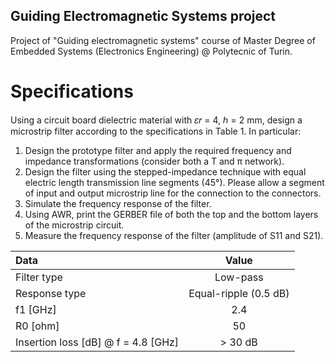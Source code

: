 ## Guiding Electromagnetic Systems project

Project of "Guiding electromagnetic systems" course of Master Degree of Embedded Systems (Electronics Engineering) @ Polytecnic of Turin.

# Specifications
Using a circuit board dielectric material with 𝜀𝑟 = 4, ℎ = 2 mm, design a microstrip filter according to the specifications in Table 1. In particular:
1. Design the prototype filter and apply the required frequency and impedance transformations (consider both a T and π network).
2. Design the filter using the stepped-impedance technique with equal electric length transmission line segments (45°). Please allow a segment of input and output microstrip line for the connection to the connectors.
3. Simulate the frequency response of the filter.
4. Using AWR, print the GERBER file of both the top and the bottom layers of the microstrip circuit.
5. Measure the frequency response of the filter (amplitude of S11 and S21).

| Data                                | Value                 |
| :---                                |     :---:             |
| Filter type                         | Low-pass              |
| Response type                       | Equal-ripple (0.5 dB) |
| f1 [GHz]                            | 2.4                   |
| R0 [ohm]                            | 50                    |
| Insertion loss [dB] @ f = 4.8 [GHz] | > 30 dB               |
